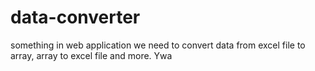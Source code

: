 # data-converter
something in web application we need to convert data from excel file to array, array to excel file and more.
Ywa
